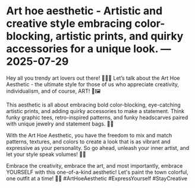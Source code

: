 # Art hoe aesthetic - Artistic and creative style embracing color-blocking, artistic prints, and quirky accessories for a unique look. — 2025-07-29

Hey all you trendy art lovers out there! 🎨💁‍♀️ Let’s talk about the Art Hoe Aesthetic - the ultimate style for those of us who appreciate creativity, individualism, and of course, ART! 🌈🖼️

This aesthetic is all about embracing bold color-blocking, eye-catching artistic prints, and adding quirky accessories to make a statement. Think funky graphic tees, retro-inspired patterns, and funky headscarves paired with unique jewelry and statement bags. 🎨💕

With the Art Hoe Aesthetic, you have the freedom to mix and match patterns, textures, and colors to create a look that is as vibrant and expressive as your personality. So go ahead, unleash your inner artist, and let your style speak volumes! 🌟✨

Embrace the creativity, embrace the art, and most importantly, embrace YOURSELF with this one-of-a-kind aesthetic! Let's paint the town colorful, one outfit at a time! 🎨💖 #ArtHoeAesthetic #ExpressYourself #StayCreative
